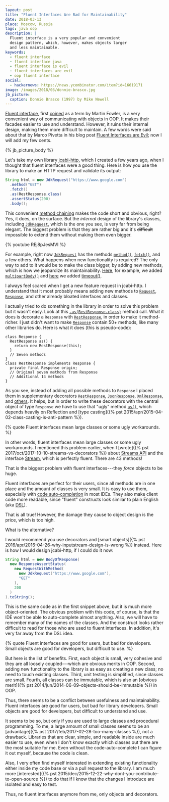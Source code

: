 ```yaml
---
layout: post
title: "Fluent Interfaces Are Bad for Maintainability"
date: 2018-03-13
place: Moscow, Russia
tags: java oop
description: |
  Fluent interface is a very popular and convenient
  design pattern, which, however, makes objects larger
  and less maintainable.
keywords:
  - fluent interface
  - fluent interface java
  - fluent interface is evil
  - fluent interfaces are evil
  - oop fluent interface
social:
  - hackernews: https://news.ycombinator.com/item?id=16619171
image: /images/2018/03/donnie-brasco.jpg
jb_picture:
  caption: Donnie Brasco (1997) by Mike Newell
---
```


[Fluent interface](https://en.wikipedia.org/wiki/Fluent_interface),
first [coined](https://martinfowler.com/bliki/FluentInterface.html)
as a term by Martin Fowler, is a very convenient way of communicating
with objects in OOP. It makes their facades easier to use and understand.
However, it ruins their internal design, making them more difficult
to maintain. A few words were said about that by Marco Pivetta
in his blog post [Fluent Interfaces are Evil](https://ocramius.github.io/blog/fluent-interfaces-are-evil/);
now I will add my few cents.

<!--more-->

{% jb_picture_body %}

Let's take my own library [jcabi-http](http://http.jcabi.com/),
which I created a few years ago,
when I thought that fluent interfaces were a good thing. Here is how you
use the library to make an HTTP request and validate its output:

```java
String html = new JdkRequest("https://www.google.com")
  .method("GET")
  .fetch()
  .as(RestResponse.class)
  .assertStatus(200)
  .body();
```

This convenient [method chaining](https://en.wikipedia.org/wiki/Method_chaining)
makes the code short and obvious, right?
Yes, it does, on the surface. But the _internal_ design of the library's
classes, including [`JdkRequest`](http://static.javadoc.io/com.jcabi/jcabi-http/1.17.2/com/jcabi/http/request/JdkRequest.html),
which is the one you see,
is very far from being elegant. The biggest problem is that
they are rather big and it's ~~difficult~~ impossible
to extend them without making them even bigger.

{% youtube REj8pJesMVI %}

For example, right now [`JdkRequest`](http://static.javadoc.io/com.jcabi/jcabi-http/1.17.2/com/jcabi/http/request/JdkRequest.html)
has the methods
[`method()`](http://static.javadoc.io/com.jcabi/jcabi-http/1.17.2/com/jcabi/http/Request.html#method%28java.lang.String%29),
[`fetch()`](http://static.javadoc.io/com.jcabi/jcabi-http/1.17.2/com/jcabi/http/Request.html#fetch%28%29),
and a few others. What happens when new functionality is required?
The only way to add to it would be to make the class bigger, by adding new methods,
which is how we jeopardize its maintainability.
[Here](https://github.com/jcabi/jcabi-http/pull/142/files),
for example, we added
[`multipartBody()`](http://static.javadoc.io/com.jcabi/jcabi-http/1.17.2/com/jcabi/http/Request.html#multipartBody%28%29)
and [here](https://github.com/jcabi/jcabi-http/pull/99/files) we added
[timeout()](http://static.javadoc.io/com.jcabi/jcabi-http/1.17.2/com/jcabi/http/Request.html#timeout%28int,%20int%29).

I always feel scared when I get a new feature request in jcabi-http.
I understand that it most probably means adding new methods to
[`Request`](http://static.javadoc.io/com.jcabi/jcabi-http/1.17.2/com/jcabi/http/Request.html),
[`Response`](http://static.javadoc.io/com.jcabi/jcabi-http/1.17.2/com/jcabi/http/Response.html),
and other already bloated interfaces and classes.

I actually tried to do something in the library in order to solve this problem
but it wasn't easy. Look at this
[`.as(RestResponse.class)`](http://static.javadoc.io/com.jcabi/jcabi-http/1.17.2/com/jcabi/http/Response.html#as%28java.lang.Class%29)
method call. What it does is decorate a `Response` with
[`RestResponse`](http://static.javadoc.io/com.jcabi/jcabi-http/1.17.2/com/jcabi/http/response/RestResponse.html),
in order to make it method-richer. I just didn't want to make
[`Response`](http://static.javadoc.io/com.jcabi/jcabi-http/1.17.2/com/jcabi/http/Response.html)
contain 50+ methods, like many other libraries do. Here is what it
does (this is pseudo-code):

```text
class Response {
  RestResponse as() {
    return new RestResponse(this);
  }
  // Seven methods
}
class RestResponse implements Response {
  private final Response origin;
  // Original seven methods from Response
  // Additional 14 methods
}
```

As you see, instead of adding all possible methods to `Response` I
placed them in supplementary decorators
[`RestResponse`](http://static.javadoc.io/com.jcabi/jcabi-http/1.17.2/com/jcabi/http/response/RestResponse.html),
[`JsonResponse`](http://static.javadoc.io/com.jcabi/jcabi-http/1.17.2/com/jcabi/http/response/JsonResponse.html),
[`XmlResponse`](http://static.javadoc.io/com.jcabi/jcabi-http/1.17.2/com/jcabi/http/response/JsonResponse.html),
and
[others](http://static.javadoc.io/com.jcabi/jcabi-http/1.17.2/com/jcabi/http/response/package-frame.html).
It helps, but in order to write these decorators with the central
object of type `Response` we have to use that "ugly" method
[`as()`](http://static.javadoc.io/com.jcabi/jcabi-http/1.17.2/com/jcabi/http/Response.html#as%28java.lang.Class%29),
which depends heavily on Reflection and
[type casting]({% pst 2015/apr/2015-04-02-class-casting-is-anti-pattern %}).

{% quote Fluent interfaces mean large classes or some ugly workarounds. %}

In other words, fluent interfaces mean large classes or some ugly workarounds.
I mentioned this problem earlier, when I [wrote]({% pst 2017/oct/2017-10-10-streams-vs-decorators %}) about
[Streams API](http://www.oracle.com/technetwork/articles/java/ma14-java-se-8-streams-2177646.html)
and the interface
[Stream](https://docs.oracle.com/javase/8/docs/api/java/util/stream/Stream.html),
which is perfectly fluent. There are 43 methods!

That is the biggest problem with fluent interfaces---they _force_ objects to be huge.

Fluent interfaces are perfect for their users, since all methods
are in one place and the amount of classes is very small.
It is easy to use them, especially with
[code auto-completion](https://www.jetbrains.com/help/idea/auto-completing-code.html)
in most IDEs. They also make client code more readable, since "fluent" constructs
look similar to plain English (aka [DSL](https://en.wikipedia.org/wiki/Domain-specific_language)).

That is all true! However, the damage they cause to object design
is the price, which is too high.

What is the alternative?

I would recommend you use decorators and
[smart objects]({% pst 2016/apr/2016-04-26-why-inputstream-design-is-wrong %})
instead. Here is how I would design jcabi-http, if I could do it now:

```java
String html = new BodyOfResponse(
  new ResponseAssertStatus(
    new RequestWithMethod(
      new JdkRequest("https://www.google.com"),
      "GET"
    ),
    200
  )
).toString();
```

This is the same code as in the first snippet above, but it is much
more object-oriented. The obvious problem with this code, of course, is that
the IDE won't be able to auto-complete almost anything. Also, we will
have to remember many of the names of the classes. And the construct looks
rather difficult to read for those who are used to fluent interfaces. In addition,
it's very far away from the DSL idea.

{% quote Fluent interfaces are good for users, but bad for developers. Small objects are good for developers, but difficult to use. %}

But here is the list of benefits. First, each object is small, very cohesive and
they are all loosely coupled---which are obvious merits in OOP. Second,
adding new functionality to the library is as easy as creating a new class;
no need to touch existing classes. Third, unit testing is simplified,
since classes are small. Fourth, all classes can be immutable, which is also
an [obvious merit]({% pst 2014/jun/2014-06-09-objects-should-be-immutable %}) in OOP.

Thus, there seems to be a conflict between usefulness and maintainability.
Fluent interfaces are good for users, but bad for library developers. Small
objects are good for developers, but difficult to understand and use.

It seems to be so, but only if you are used to large classes and procedural
programming. To me, a large amount of small classes seems to be an
[advantage]({% pst 2017/feb/2017-02-28-too-many-classes %}),
not a drawback. Libraries that are clear, simple, and readable inside
are much easier to use, even when I don't know exactly which classes out there
are the most suitable for me. Even without the code-auto-complete I can figure
it out myself, because the code is clean.

Also, I very often find myself interested in extending existing functionality
either inside my code base or via a pull request to the library. I am much more
[interested]({% pst 2015/dec/2015-12-22-why-dont-you-contribute-to-open-source %})
to do that if I know that the changes I introduce
are isolated and easy to test.

Thus, no fluent interfaces anymore from me, only objects and decorators.

